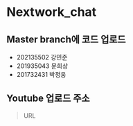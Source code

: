 # Nextwork_chat
## Master branch에 코드 업로드

- 202135502 강민준
- 201935043 문희상
- 201732431 박정웅
## Youtube 업로드 주소
> URL

